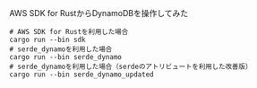 AWS SDK for RustからDynamoDBを操作してみた

```
# AWS SDK for Rustを利用した場合
cargo run --bin sdk
# serde_dynamoを利用した場合
cargo run --bin serde_dynamo
# serde_dynamoを利用した場合（serdeのアトリビュートを利用した改善版）
cargo run --bin serde_dynamo_updated
```

